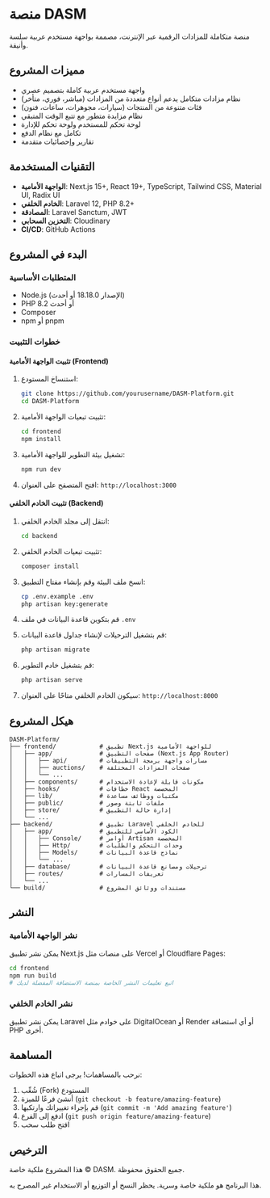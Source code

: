 # منصة DASM

منصة متكاملة للمزادات الرقمية عبر الإنترنت، مصممة بواجهة مستخدم عربية سلسة وأنيقة.

## مميزات المشروع

-   واجهة مستخدم عربية كاملة بتصميم عصري
-   نظام مزادات متكامل يدعم أنواع متعددة من المزادات (مباشر، فوري، متأخر)
-   فئات متنوعة من المنتجات (سيارات، مجوهرات، ساعات، فنون)
-   نظام مزايدة متطور مع تتبع الوقت المتبقي
-   لوحة تحكم للمستخدم ولوحة تحكم للإدارة
-   تكامل مع نظام الدفع
-   تقارير وإحصائيات متقدمة

## التقنيات المستخدمة

-   **الواجهة الأمامية**: Next.js 15+, React 19+, TypeScript, Tailwind CSS, Material UI, Radix UI
-   **الخادم الخلفي**: Laravel 12, PHP 8.2+
-   **المصادقة**: Laravel Sanctum, JWT
-   **التخزين السحابي**: Cloudinary
-   **CI/CD**: GitHub Actions

## البدء في المشروع

### المتطلبات الأساسية

-   Node.js (الإصدار 18.18.0 أو أحدث)
-   PHP 8.2 أو أحدث
-   Composer
-   npm أو pnpm

### خطوات التثبيت

#### تثبيت الواجهة الأمامية (Frontend)

1. استنساخ المستودع:

    ```bash
    git clone https://github.com/yourusername/DASM-Platform.git
    cd DASM-Platform
    ```

2. تثبيت تبعيات الواجهة الأمامية:

    ```bash
    cd frontend
    npm install
    ```

3. تشغيل بيئة التطوير للواجهة الأمامية:

    ```bash
    npm run dev
    ```

4. افتح المتصفح على العنوان: `http://localhost:3000`

#### تثبيت الخادم الخلفي (Backend)

1. انتقل إلى مجلد الخادم الخلفي:

    ```bash
    cd backend
    ```

2. تثبيت تبعيات الخادم الخلفي:

    ```bash
    composer install
    ```

3. انسخ ملف البيئة وقم بإنشاء مفتاح التطبيق:

    ```bash
    cp .env.example .env
    php artisan key:generate
    ```

4. قم بتكوين قاعدة البيانات في ملف `.env`

5. قم بتشغيل الترحيلات لإنشاء جداول قاعدة البيانات:

    ```bash
    php artisan migrate
    ```

6. قم بتشغيل خادم التطوير:

    ```bash
    php artisan serve
    ```

7. سيكون الخادم الخلفي متاحًا على العنوان: `http://localhost:8000`

## هيكل المشروع

```
DASM-Platform/
├── frontend/            # تطبيق Next.js للواجهة الأمامية
│   ├── app/             # صفحات التطبيق (Next.js App Router)
│   │   ├── api/         # مسارات واجهة برمجة التطبيقات
│   │   ├── auctions/    # صفحات المزادات المختلفة
│   │   └── ...
│   ├── components/      # مكونات قابلة لإعادة الاستخدام
│   ├── hooks/           # خطافات React المخصصة
│   ├── lib/             # مكتبات ووظائف مساعدة
│   ├── public/          # ملفات ثابتة وصور
│   ├── store/           # إدارة حالة التطبيق
│   └── ...
├── backend/             # تطبيق Laravel للخادم الخلفي
│   ├── app/             # الكود الأساسي للتطبيق
│   │   ├── Console/     # أوامر Artisan المخصصة
│   │   ├── Http/        # وحدات التحكم والطلبات
│   │   ├── Models/      # نماذج قاعدة البيانات
│   │   └── ...
│   ├── database/        # ترحيلات ومصانع قاعدة البيانات
│   ├── routes/          # تعريفات المسارات
│   └── ...
└── build/               # مستندات ووثائق المشروع
```

## النشر

### نشر الواجهة الأمامية

يمكن نشر تطبيق Next.js على منصات مثل Vercel أو Cloudflare Pages:

```bash
cd frontend
npm run build
# اتبع تعليمات النشر الخاصة بمنصة الاستضافة المفضلة لديك
```

### نشر الخادم الخلفي

يمكن نشر تطبيق Laravel على خوادم مثل DigitalOcean أو Render أو أي استضافة PHP أخرى.

## المساهمة

نرحب بالمساهمات! يرجى اتباع هذه الخطوات:

1. شُعِّب (Fork) المستودع
2. أنشئ فرعًا للميزة (`git checkout -b feature/amazing-feature`)
3. قم بإجراء تغييراتك وارتكبها (`git commit -m 'Add amazing feature'`)
4. ادفع إلى الفرع (`git push origin feature/amazing-feature`)
5. افتح طلب سحب

## الترخيص

هذا المشروع ملكية خاصة © DASM. جميع الحقوق محفوظة.

هذا البرنامج هو ملكية خاصة وسرية. يحظر النسخ أو التوزيع أو الاستخدام غير المصرح به.

